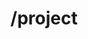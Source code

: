 ---
title: /project
position_number: 1.1
type: get
description: Get list of all Projects
content_markdown_method: |-
  The following method retrieves all the reforestation projects available.  The complete list of available projects is listed in the Appendix&nbsp;1.
parameters:
  - name:
    content:
content_markdown: |-
  Status: 200
  {: .success}

  Response will be an object, which is an array of all the projects. The projects have the following attributes:

  **created** Creation date of the project in the RaaS database (ISO 8601 Date and Time format)<br/>
  **updated** Date of the last modification of the project information (ISO 8601 Date and Time format)<br/>
  **id** Unique identifier of the project (string)<br/>
  **name** Short name of the project, in English (deprecated) (string)<br/>
  **description** Short Description of the project, in English (deprecated) (string)<br/>
  **reforestationCompanyName_en** Name of the reforestation company in English (string)<br/>
  **reforestationCompanyName_fr** Name of the reforestation company in French (string)<br/>
  **reforestationCompanyAddress_en** Physical address of the reforestation company in English (string)<br/>
  **reforestationCompanyAddress_fr** Physical address of the reforestation company in French (string)<br/>
  **reforestationCompanyWebsite_en** Website address of the reforestation company in English (string)<br/>
  **reforestationCompanyWebsite_fr** Website address of the reforestation company in French (string)<br/>
  **reforestationProjectCountry_en** Country of the reforestation project in English (string)<br/>
  **reforestationProjectCountry_fr** Country of the reforestation project in French (string)<br/>
  **reforestationProjectDescription_en** Description of the reforestation project in English (string<br/>
  **reforestationProjectDescription_fr** Description of the reforestation project in French (string)<br/>
  **reforestationProjectImageURL_en** Image URL of the reforestation project (in English when applicable) ( string)<br/>
  **reforestationProjectImageURL_fr** Image URL of the reforestation project (in French when applicable) ( string)<br/>
  **reforestationProjectState_en** State or province where the reforestation project is located in English ( string)<br/>
  **reforestationProjectState_fr** State or province where the reforestation project is located in French ( string)<br/>
  **reforestationProjectWebsite_en** Website address of the reforestation project in English (string)<br/>
  **reforestationProjectWebsite_fr** Website address of the reforestation project in French (string)
left_code_blocks:
  - code_block: |-
     https://api.digitalhumani.com/project
    title:
    language: bash
right_request_blocks:
  - code_block: |1-
     https://api.digitalhumani.com/project
    title: Example request
    language: bash
right_code_blocks:
  - code_block: |2-
      [
        { 
            "reforestationCompanyName_fr": "OneTreePlanted",
            "reforestationProjectImageURL_en": "https://cdn.shopify.com/1/products/California_One_Tree_Planted.png",
            "reforestationCompanyName_en": "OneTreePlanted",
            "reforestationProjectCountry_en": "United States",
            "reforestationCompanyAddress_en": "145 Pine Haven Shores Rd #1000D Shelburne, Vermont, 05482, USA",
            "created": "2018-11-17T09:06:00.725Z",
            "reforestationProjectWebsite_en": "https://onetreeplanted.org/united-states/products/california-forests",
            "name": "California OneTreePlanted",
            "reforestationProjectState_fr": "Californie",
            "reforestationProjectWebsite_fr": "https://onetreeplanted.org/united-states/products/california-forests",
            "reforestationProjectCountry_fr": "États-Unis",
            "reforestationProjectState_en": "California",
            "updated": "2019-05-19T19:19:26.180Z",
            "reforestationProjectDescription_fr": "Projet de reforestation en Californie, États-Unis",
            "reforestationProjectDescription_en": "Reforestation project in California, United States",
            "reforestationCompanyWebsite_fr": "https://onetreeplanted.org/",
            "reforestationCompanyWebsite_en": "https://onetreeplanted.org/",
            "reforestationCompanyAddress_fr": "145 Pine Haven Shores Rd #1000D Shelburne, Vermont, 05482, USA",
            "description": "California OneTreePlanted",
            "id": "91111111",
            "reforestationProjectImageURL_fr": "https://cdn.shopify.com/s/files/California_One_Tree_Planted.png"
          },
          {
            "reforestationCompanyName_fr": "WeForest",
            "reforestationProjectImageURL_en": "https://www.weforest.org/sites/IMG_20190423_132725_0.jpg",
            "reforestationCompanyName_en": "WeForest",
            "reforestationProjectCountry_en": "India",
            "reforestationCompanyAddress_en": "Ogentroostlaan 15, 3090 Overijse, Belgium",
            "created": "2018-12-12T09:05:00.725Z",
            "reforestationProjectWebsite_en": "https://www.weforest.org/project/india-khasi-hills",
            "name": "Khasi Hills in India, WeForest",
            "reforestationProjectWebsite_fr": "https://www.weforest.org/project/india-khasi-hills",
            "reforestationProjectCountry_fr": "Inde",
            "updated": "2019-05-19T19:24:10.761Z",
            "reforestationProjectDescription_fr": "Projet de reforestation aux Khasi Hills en Inde",
            "reforestationProjectDescription_en": "Reforestation project in the Khasi Hills in India",
            "reforestationCompanyWebsite_fr": "https://www.weforest.org/",
            "reforestationCompanyWebsite_en": "https://www.weforest.org/",
            "reforestationCompanyAddress_fr": "Ogentroostlaan 15, 3090 Overijse, Belgique",
            "description": "Khasi Hills in India, WeForest",
            "id": "96666666",
            "reforestationProjectImageURL_fr": "https://www.weforest.org/sites/default/IMG_20190423_132725_0.jpg"
          }
        ]
    title: Example response (with 2 reforestation projects included)
    language: json
---